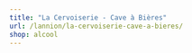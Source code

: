 ```yaml
---
title: "La Cervoiserie - Cave à Bières"
url: /lannion/la-cervoiserie-cave-a-bieres/
shop: alcool
---
```

